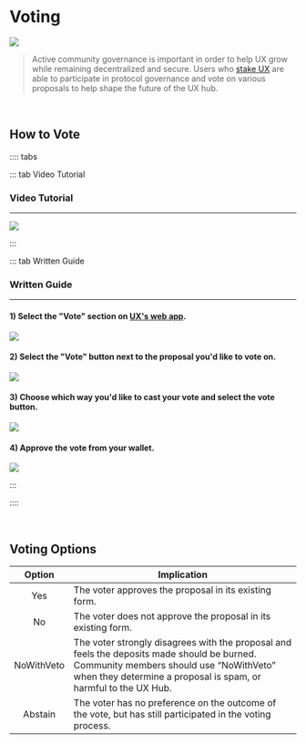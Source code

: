 # Voting

![](/bg/participate-gov.png)

> Active community governance is important in order to help UX grow while remaining decentralized and secure. Users who [stake UX](/users/staking-umee/staking-umee) are able to participate in protocol governance and vote on various proposals to help shape the future of the UX hub.

<br>

## How to Vote

:::: tabs

::: tab Video Tutorial

### Video Tutorial

---

![](/bg/vote.gif)

:::

::: tab Written Guide

### Written Guide

---

#### 1) Select the "Vote" section on [UX's web app](https://app.ux.xyz/#/governance).

![](/bg/select-vote-section.png)

#### 2) Select the "Vote" button next to the proposal you'd like to vote on.

![](/bg/click-vote.png)

#### 3) Choose which way you'd like to cast your vote and select the vote button.

![](/bg/choose-vote-option.png)

#### 4) Approve the vote from your wallet.

![](/bg/confirm-vote-in-wallet.png)

:::

::::

<br>

## Voting Options

|   Option   | Implication                                                                                                                                                                                              |
| :--------: | -------------------------------------------------------------------------------------------------------------------------------------------------------------------------------------------------------- |
|    Yes     | The voter approves the proposal in its existing form.                                                                                                                                                    |
|     No     | The voter does not approve the proposal in its existing form.                                                                                                                                            |
| NoWithVeto | The voter strongly disagrees with the proposal and feels the deposits made should be burned. Community members should use “NoWithVeto” when they determine a proposal is spam, or harmful to the UX Hub. |
|  Abstain   | The voter has no preference on the outcome of the vote, but has still participated in the voting process.                                                                                                |
